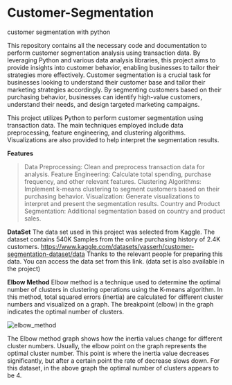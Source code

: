 # Customer-Segmentation
customer segmentation with python

This repository contains all the necessary code and documentation to perform customer segmentation analysis using transaction data. By leveraging Python and various data analysis libraries, this project aims to provide insights into customer behavior, enabling businesses to tailor their strategies more effectively. Customer segmentation is a crucial task for businesses looking to understand their customer base and tailor their marketing strategies accordingly. By segmenting customers based on their purchasing behavior, businesses can identify high-value customers, understand their needs, and design targeted marketing campaigns.

This project utilizes Python to perform customer segmentation using transaction data. The main techniques employed include data preprocessing, feature engineering, and clustering algorithms. Visualizations are also provided to help interpret the segmentation results.

**Features**
 > Data Preprocessing: Clean and preprocess transaction data for analysis.
 > Feature Engineering: Calculate total spending, purchase frequency, and other relevant features.
 > Clustering Algorithms: Implement k-means clustering to segment customers based on their purchasing behavior.
 > Visualization: Generate visualizations to interpret and present the segmentation results.
 > Country and Product Segmentation: Additional segmentation based on country and product sales.

**DataSet**
The data set used in this project was selected from Kaggle. The dataset contains 540K Samples from the online purchasing history of 2.4K customers. https://www.kaggle.com/datasets/yasserh/customer-segmentation-dataset/data
Thanks to the relevant people for preparing this data. You can access the data set from this link. (data set is also available in the project)

**Elbow Method**
Elbow method is a technique used to determine the optimal number of clusters in clustering operations using the K-means algorithm. In this method, total squared errors (inertia) are calculated for different cluster numbers and visualized on a graph. The breakpoint (elbow) in the graph indicates the optimal number of clusters.

![elbow_method](https://github.com/user-attachments/assets/9927bd04-63c6-4aa3-8227-f830db0e89da)

The Elbow method graph shows how the inertia values ​​change for different cluster numbers. Usually, the elbow point on the graph represents the optimal cluster number. This point is where the inertia value decreases significantly, but after a certain point the rate of decrease slows down. For this dataset, in the above graph the optimal number of clusters appears to be 4.


